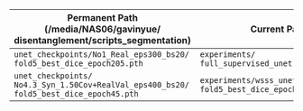 | Permanent Path<br>(/media/NAS06/gavinyue/<br>disentanglement/scripts_segmentation) | Current Path |
|--------------------------------|-------------|
| `unet_checkpoints/No1_Real_eps300_bs20/`<br>`fold5_best_dice_epoch205.pth` | `experiments/`<br>`full_supervised_unet` |
| `unet_checkpoints/`<br>`No4.3_Syn_1.50Cov+RealVal_eps400_bs20/`<br>`fold5_best_dice_epoch45.pth`            | `experiments/wsss_unet/checkpoints/`<br>`fold5_best_dice_epoch45.pth` |
